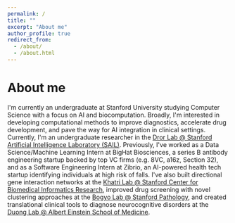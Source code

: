 ```yaml
---
permalink: /
title: ""
excerpt: "About me"
author_profile: true
redirect_from: 
  - /about/
  - /about.html
---
```


About me
======
I'm currently an undergraduate at Stanford University studying Computer Science with a focus on AI and biocomputation. Broadly, I'm interested in developing computational methods to improve diagnostics, accelerate drug development, and pave the way for AI integration in clinical settings. Currently, I'm an undergraduate researcher in the [Dror Lab @ Stanford Artificial Intelligence Laboratory (SAIL)](https://ai.stanford.edu/). Previously, I've worked as a Data Science/Machine Learning Intern at BigHat Biosciences, a series B antibody engineering startup backed by top VC firms (e.g. 8VC, a16z, Section 32), and as a Software Engineering Intern at Zibrio, an AI-powered health tech startup identifying individuals at high risk of falls. I've also built  directional gene interaction networks at the [Khatri Lab @ Stanford Center for Biomedical Informatics Research](https://bmir.stanford.edu/), improved drug screening with novel clustering approaches at the [Bogyo Lab @ Stanford Pathology](https://med.stanford.edu/pathology.html), and created translational clinical tools to diagnose neurocognitive disorders at the [Duong Lab @ Albert Einstein School of Medicine](https://www.einsteinmed.edu/faculty/16575/tim-duong/).
